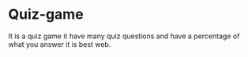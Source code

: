 # Quiz-game
It is a quiz game it have many quiz questions and have a percentage of what you answer it is best web.

